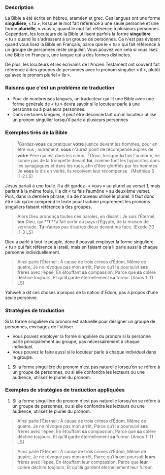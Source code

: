
### Description

La Bible a été écrite en hébreu, araméen et grec. Ces langues ont une forme **singulière**, « tu », lorsque le mot fait référence à une seule personne et une forme **plurielle**, « vous », quand le mot fait référence à plusieurs personnes. Cependant, les locuteurs de la Bible utilisent parfois la forme **singulière** « tu » quand ils s'adressent à un groupe de personnes. Ce n'est pas évident quand vous lisez la Bible en Français, parce que le « tu » qui fait référence à un groupe de personnes reste singulier. Vous pouvez voir cela si vous lisez une Bible en Français, une langue qui a des formes distinctes.

De plus, les locuteurs et les écrivains de l'Ancien Testament ont souvent fait référence à des groupes de personnes avec le pronom singulier « il », plutôt qu'avec le pronom pluriel « ils ».


### Raisons que c'est un problème de traduction

* Pour de nombreuses langues, un traducteur qui lit une Bible avec une forme générale de « tu » devra savoir si le locuteur parle à une personne ou à plusieurs personnes.
* Dans certaines langues, il peut être déconcertant qu'un locuteur utilise un pronom singulier lorsqu'il parle à plusieurs personnes


### Exemples tirés de la Bible

><sup>1</sup>Gardez-**vous** de pratiquer **votre** justice devant les hommes, pour en être vus ; autrement, **vous** n'aurez point de récompense auprès de **votre** Père qui est dans les cieux. 
<sup>2</sup>Donc, lorsque **tu** fais l'aumône, ne sonne pas de la trompette devant **toi**, comme font les hypocrites dans les synagogues et dans les rues, afin d'être glorifiés par les hommes. Je **vous** le dis en vérité, ils reçoivent leur récompense.  (Matthieu 6 :1-2 LS)

Jésus parlait à une foule. Il a dit gardez- « vous » au pluriel au verset 1, mais parlant à la même foule, il a dit « tu fais l’aumône » au deuxième verset. Puis, dans la dernière phrase, il a de nouveau utilisé le pluriel. Il faut donc être sûr qu’on comprend le texte pour traduire proprement les pronoms singuliers faisant référence à des groupes.

>Alors Dieu prononça toutes ces paroles, en disant : Je suis l’Éternel, **ton** Dieu, qui **t’**a fait sortir du pays d’Égypte, de la maison de servitude. **Tu** n’auras pas d’autres dieux devant ma face. (Exode 30 :1-3 LS)

Dieu a parlé à tout le peuple, donc il pouvait employer la forme singulière « tu » qui fait référence à Israël, mais en faisant cela il parle aussi à chaque personne individuellement. 

>Ainsi parle l’Éternel :
>À cause de trois crimes d’Édom, 
>Même de quatre,
>Je ne révoque pas mon arrêt,
>Parce qu’**il** a poursuivi **ses** frères avec l’épée, 
>En étouffant **sa** compassion, 
>Parce que **sa** colère déchire toujours, 
>Et qu’**il** garde éternellement **sa** fureur. (Amos 1 :11 LS)

Yahweh a dit ces choses à propos de la nation d'Édom, pas à propos d'une seule personne.


### Stratégies de traduction

Si la forme singulière du pronom est naturelle pour désigner un groupe de personnes, envisagez de l'utiliser.

* Vous pouvez employer la forme singulière du pronom si la personne parle principalement au groupe, pas nécessairement à chaque individuel. 
* Vous pouvez le faire aussi si le locuteur parle à chaque individuel dans le groupe.

1. Si la forme singulière du pronom n'est pas naturelle lorsqu’on se réfère à un groupe de personnes, ou si elle confondra les lecteurs ou une audience, utilisez le pluriel du pronom.


### Exemples de stratégies de traduction appliquées

1. Si la forme singulière du pronom n'est pas naturelle lorsqu’on se réfère à un groupe de personnes, ou si elle confondra les lecteurs ou une audience, utilisez le pluriel du pronom.

>Ainsi parle l’Éternel :
>À cause de trois crimes d’Édom, 
>Même de quatre,
>Je ne révoque pas mon arrêt,
>Parce qu’**il** a poursuivi **ses** frères avec l’épée, 
>En étouffant **sa** compassion, 
>Parce que **sa** colère déchire toujours, 
>Et qu’**il** garde éternellement **sa** fureur. (Amos 1 :11 LS)

>Ainsi parle l’Éternel :
>À cause de trois crimes d’Édom, 
>Même de quatre,
>Je ne révoque pas mon arrêt,
>Parce qu’**ils** ont poursuit **leurs** frères avec l’épée, 
>En étouffant leur compassion, 
>Parce que **leur** colère déchire toujours, 
>Et qu’**ils** gardent éternellement leur fureur. 



